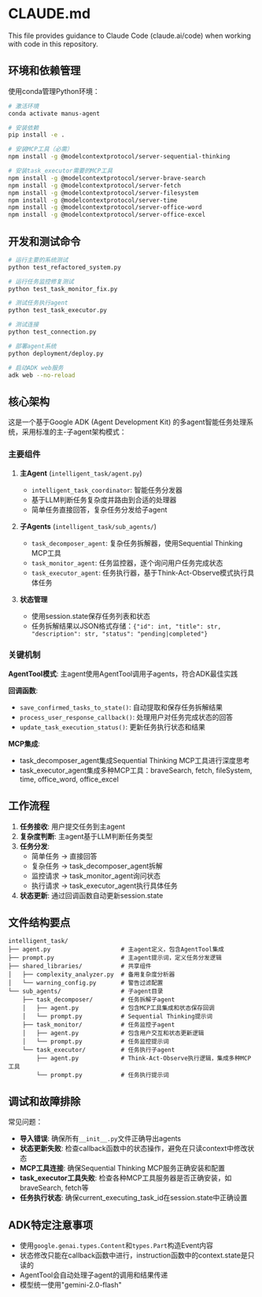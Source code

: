 # CLAUDE.md

This file provides guidance to Claude Code (claude.ai/code) when working with code in this repository.

## 环境和依赖管理

使用conda管理Python环境：
```bash
# 激活环境
conda activate manus-agent

# 安装依赖
pip install -e .

# 安装MCP工具（必需）
npm install -g @modelcontextprotocol/server-sequential-thinking

# 安装task_executor需要的MCP工具
npm install -g @modelcontextprotocol/server-brave-search
npm install -g @modelcontextprotocol/server-fetch
npm install -g @modelcontextprotocol/server-filesystem
npm install -g @modelcontextprotocol/server-time
npm install -g @modelcontextprotocol/server-office-word
npm install -g @modelcontextprotocol/server-office-excel
```

## 开发和测试命令

```bash
# 运行主要的系统测试
python test_refactored_system.py

# 运行任务监控修复测试
python test_task_monitor_fix.py

# 测试任务执行agent
python test_task_executor.py

# 测试连接
python test_connection.py

# 部署agent系统
python deployment/deploy.py

# 启动ADK web服务
adk web --no-reload
```

## 核心架构

这是一个基于Google ADK (Agent Development Kit) 的多agent智能任务处理系统，采用标准的主-子agent架构模式：

### 主要组件

1. **主Agent** (`intelligent_task/agent.py`)
   - `intelligent_task_coordinator`: 智能任务分发器
   - 基于LLM判断任务复杂度并路由到合适的处理器
   - 简单任务直接回答，复杂任务分发给子agent

2. **子Agents** (`intelligent_task/sub_agents/`)
   - `task_decomposer_agent`: 复杂任务拆解器，使用Sequential Thinking MCP工具
   - `task_monitor_agent`: 任务监控器，逐个询问用户任务完成状态
   - `task_executor_agent`: 任务执行器，基于Think-Act-Observe模式执行具体任务

3. **状态管理**
   - 使用session.state保存任务列表和状态
   - 任务拆解结果以JSON格式存储：`{"id": int, "title": str, "description": str, "status": "pending|completed"}`

### 关键机制

**AgentTool模式**: 主agent使用AgentTool调用子agents，符合ADK最佳实践

**回调函数**: 
- `save_confirmed_tasks_to_state()`: 自动提取和保存任务拆解结果
- `process_user_response_callback()`: 处理用户对任务完成状态的回答
- `update_task_execution_status()`: 更新任务执行状态和结果

**MCP集成**: 
- task_decomposer_agent集成Sequential Thinking MCP工具进行深度思考
- task_executor_agent集成多种MCP工具：braveSearch, fetch, fileSystem, time, office_word, office_excel

## 工作流程

1. **任务接收**: 用户提交任务到主agent
2. **复杂度判断**: 主agent基于LLM判断任务类型
3. **任务分发**: 
   - 简单任务 → 直接回答
   - 复杂任务 → task_decomposer_agent拆解
   - 监控请求 → task_monitor_agent询问状态
   - 执行请求 → task_executor_agent执行具体任务
4. **状态更新**: 通过回调函数自动更新session.state

## 文件结构要点

```
intelligent_task/
├── agent.py                    # 主agent定义，包含AgentTool集成
├── prompt.py                   # 主agent提示词，定义任务分发逻辑
├── shared_libraries/           # 共享组件
│   ├── complexity_analyzer.py  # 备用复杂度分析器
│   └── warning_config.py       # 警告过滤配置
└── sub_agents/                 # 子agent目录
    ├── task_decomposer/        # 任务拆解子agent
    │   ├── agent.py            # 包含MCP工具集成和状态保存回调
    │   └── prompt.py           # Sequential Thinking提示词
    ├── task_monitor/           # 任务监控子agent
    │   ├── agent.py            # 包含用户交互和状态更新逻辑
    │   └── prompt.py           # 任务监控提示词
    └── task_executor/          # 任务执行子agent
        ├── agent.py            # Think-Act-Observe执行逻辑，集成多种MCP工具
        └── prompt.py           # 任务执行提示词
```

## 调试和故障排除

常见问题：
- **导入错误**: 确保所有`__init__.py`文件正确导出agents
- **状态更新失败**: 检查callback函数中的状态操作，避免在只读context中修改状态
- **MCP工具连接**: 确保Sequential Thinking MCP服务正确安装和配置
- **task_executor工具失败**: 检查各种MCP工具服务器是否正确安装，如braveSearch, fetch等
- **任务执行状态**: 确保current_executing_task_id在session.state中正确设置

## ADK特定注意事项

- 使用`google.genai.types.Content`和`types.Part`构造Event内容
- 状态修改只能在callback函数中进行，instruction函数中的context.state是只读的
- AgentTool会自动处理子agent的调用和结果传递
- 模型统一使用"gemini-2.0-flash"